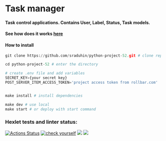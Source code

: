 # Task manager
#### Task control applications. Contains User, Label, Status, Task models.

#### See how does it works [here](https://python-project-52-production-8c1a.up.railway.app/)

#### How to install
```python
git clone https://github.com/sraduhin/python-project-52.git # clone repo

cd python-project-52 # enter the directory

# create .env file and add variables
SECRET_KEY={your secret key}
POST_SERVER_ITEM_ACCESS_TOKEN='project access token from rollbar.com'


make install # install dependencies

make dev # use local
make start # or deploy with start command
```

### Hexlet tests and linter status:
[![Actions Status](https://github.com/sraduhin/python-project-52/workflows/hexlet-check/badge.svg)](https://github.com/sraduhin/python-project-52/actions)
[![check yourself](https://github.com/sraduhin/python-project-51/actions/workflows/python-package.yml/badge.svg)](https://github.com/sraduhin/python-project-51/actions/workflows/python-package.yml)
<a href="https://codeclimate.com/github/sraduhin/python-project-52/maintainability"><img src="https://api.codeclimate.com/v1/badges/1d56ca0162eefe000ecd/maintainability" /></a>
<a href="https://codeclimate.com/github/sraduhin/python-project-52/test_coverage"><img src="https://api.codeclimate.com/v1/badges/1d56ca0162eefe000ecd/test_coverage" /></a>
